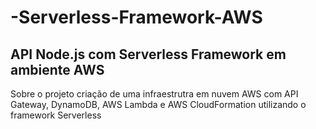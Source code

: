 # -Serverless-Framework-AWS


## API Node.js com Serverless Framework em ambiente AWS
Sobre o projeto 
criação de  uma infraestrutra em nuvem AWS com API Gateway, DynamoDB, AWS Lambda e AWS CloudFormation utilizando o framework Serverless
